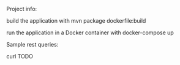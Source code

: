 Project info:

build the application with
mvn package dockerfile:build

run the application in a Docker container with
docker-compose up

Sample rest queries:

curl
TODO
